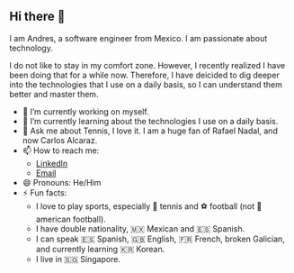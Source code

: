 ## Hi there 👋

I am Andres, a software engineer from Mexico. I am passionate about technology.

I do not like to stay in my comfort zone. However, I recently realized I have been doing that for a while now.
Therefore, I have deicided to dig deeper into the technologies that I use on a daily basis, so I can understand them better and master them.

- 🔭 I’m currently working on myself.
- 🌱 I’m currently learning about the technologies I use on a daily basis.
- 💬 Ask me about Tennis, I love it. I am a huge fan of Rafael Nadal, and now Carlos Alcaraz.
- 📫 How to reach me:
  - [LinkedIn](https://www.linkedin.com/in/andrurj17/)
  - [Email](mailto:asrj17@gmail.com)
- 😄 Pronouns: He/Him
- ⚡ Fun facts:
  - I love to play sports, especially 🎾 tennis and ⚽️ football (not 🏈 american football).
  - I have double nationality, 🇲🇽 Mexican and 🇪🇸 Spanish.
  - I can speak 🇪🇸 Spanish, 🇬🇧 English, 🇫🇷 French, broken Galician, and currently learning 🇰🇷 Korean.
  - I live in 🇸🇬 Singapore.

<!--
**andrurj17/andrurj17** is a ✨ _special_ ✨ repository because its `README.md` (this file) appears on your GitHub profile.

Here are some ideas to get you started:

- 🔭 I’m currently working on ...
- 🌱 I’m currently learning ...
- 👯 I’m looking to collaborate on ...
- 🤔 I’m looking for help with ...
- 💬 Ask me about ...
- 📫 How to reach me: ...
- 😄 Pronouns: ...
- ⚡ Fun fact: ...
-->
